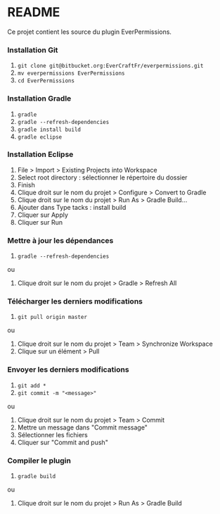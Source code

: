 # README #

Ce projet contient les source du plugin EverPermissions.

### Installation Git ###

1. `git clone git@bitbucket.org:EverCraftFr/everpermissions.git`
2. `mv everpermissions EverPermissions`
3. `cd EverPermissions`

### Installation Gradle ###

1. `gradle`
2. `gradle --refresh-dependencies`
3. `gradle install build`
4. `gradle eclipse`

### Installation Eclipse ###
1. File > Import > Existing Projects into Workspace
2. Select root directory : sélectionner le répertoire du dossier
3. Finish
4. Clique droit sur le nom du projet > Configure > Convert to Gradle
5. Clique droit sur le nom du projet > Run As > Gradle Build...
6. Ajouter dans Type tacks : install build
7. Cliquer sur Apply 
8. Cliquer sur Run

### Mettre à jour les dépendances ###
1. `gradle --refresh-dependencies`

ou

1. Clique droit sur le nom du projet > Gradle > Refresh All

### Télécharger les derniers modifications ###
1. `git pull origin master`

ou

1. Clique droit sur le nom du projet > Team > Synchronize Workspace
2. Clique sur un élément > Pull 

### Envoyer les derniers modifications ###
1. `git add *`
2. `git commit -m "<message>"`

ou

1. Clique droit sur le nom du projet > Team > Commit
2. Mettre un message dans "Commit message"
3. Sélectionner les fichiers
4. Cliquer sur "Commit and push"

### Compiler le plugin ###
1. `gradle build`

ou

1. Clique droit sur le nom du projet > Run As > Gradle Build